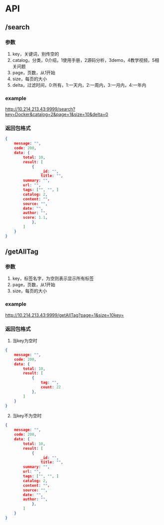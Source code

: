 # API
## /search
### 参数
1. key，关键词，别传空的
2. catalog，分类，0介绍，1使用手册，2源码分析，3demo，4教学视频，5相关问题
3. page，页数，从1开始
4. size，每页的大小
5. delta，过滤时间，0:所有，1:一天内，2:一周内，3:一月内，4:一年内
### example
http://10.214.213.43:9999/search?key=Docker&catalog=2&page=1&size=10&delta=0
### 返回包格式
```json
{
	message: "",
	code: 200,
	data: {
		total: 10,
		result: [
			{
				_id: "",
				title: "",
        summary: "",
        url: "",
        tags: ["", "", ]
        catalog: 2,
        content: ""，
        source: "",
        date: "",
        author: "",
        score: 1.1,
			},
		]
	}
}
```
## /getAllTag
### 参数
1. key，标签名字，为空则表示显示所有标签
2. page，页数，从1开始
3. size，每页的大小
### example
http://10.214.213.43:9999/getAllTag?page=1&size=10key=
### 返回包格式
1. 当key为空时
```json
{
	message: "",
	code: 200,
	data: {
		total: 10,
		result: [
			{
				tag: "",
				count: 22
			},
		]
	}
}
```
2. 当key不为空时
```json
{
	message: "",
	code: 200,
	data: {
		total: 10,
		result: [
			{
				_id: "",
				title: "",
        summary: "",
        url: "",
        tags: ["", "", ]
        catalog: 2,
        content: ""，
        source: "",
        date: "",
        author: "",
			},
		]
	}
}
```
